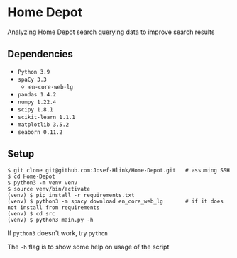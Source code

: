 Home Depot
===

Analyzing Home Depot search querying data to improve search results

Dependencies
---

- `Python 3.9`
- `spaCy 3.3`
  * `en-core-web-lg`
- `pandas 1.4.2`
- `numpy 1.22.4`
- `scipy 1.8.1`
- `scikit-learn 1.1.1`
- `matplotlib 3.5.2`
- `seaborn 0.11.2`

Setup
---

```
$ git clone git@github.com:Josef-Hlink/Home-Depot.git   # assuming SSH
$ cd Home-Depot
$ python3 -m venv venv
$ source venv/bin/activate
(venv) $ pip install -r requirements.txt
(venv) $ python3 -m spacy download en_core_web_lg       # if it does not install from requirements
(venv) $ cd src
(venv) $ python3 main.py -h
```

If `python3` doesn't work, try `python`

The `-h` flag is to show some help on usage of the script
